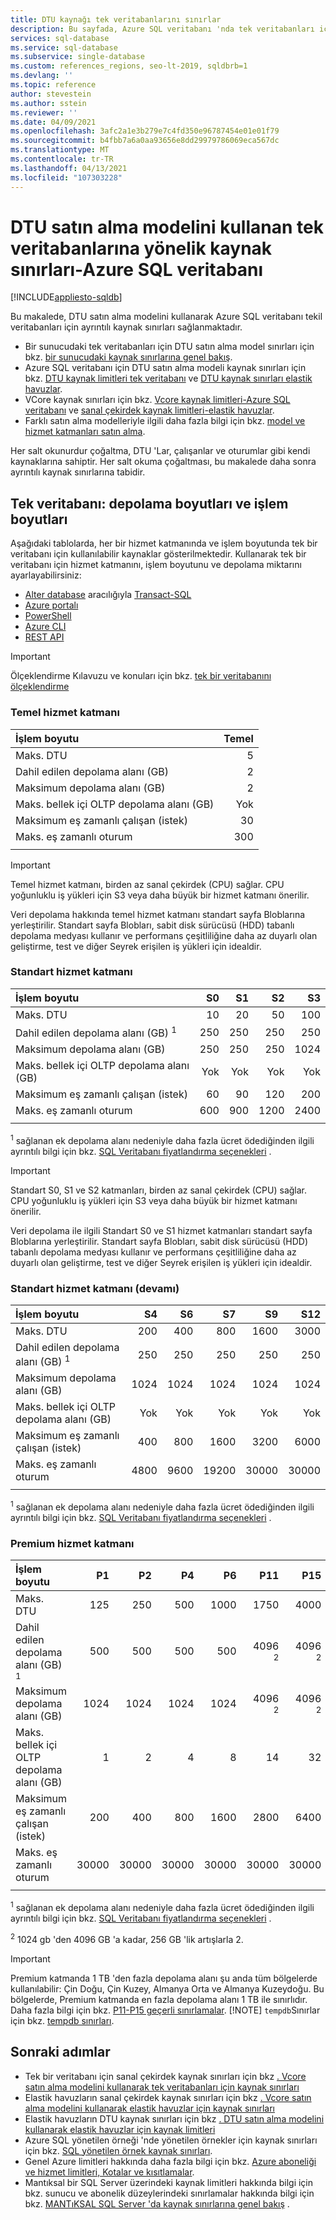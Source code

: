```yaml
---
title: DTU kaynağı tek veritabanlarını sınırlar
description: Bu sayfada, Azure SQL veritabanı 'nda tek veritabanları için bazı yaygın DTU kaynak sınırları açıklanmaktadır.
services: sql-database
ms.service: sql-database
ms.subservice: single-database
ms.custom: references_regions, seo-lt-2019, sqldbrb=1
ms.devlang: ''
ms.topic: reference
author: stevestein
ms.author: sstein
ms.reviewer: ''
ms.date: 04/09/2021
ms.openlocfilehash: 3afc2a1e3b279e7c4fd350e96787454e01e01f79
ms.sourcegitcommit: b4fbb7a6a0aa93656e8dd29979786069eca567dc
ms.translationtype: MT
ms.contentlocale: tr-TR
ms.lasthandoff: 04/13/2021
ms.locfileid: "107303228"
---
```

# <a name="resource-limits-for-single-databases-using-the-dtu-purchasing-model---azure-sql-database"></a>DTU satın alma modelini kullanan tek veritabanlarına yönelik kaynak sınırları-Azure SQL veritabanı
[!INCLUDE[appliesto-sqldb](../includes/appliesto-sqldb.md)]

Bu makalede, DTU satın alma modelini kullanarak Azure SQL veritabanı tekil veritabanları için ayrıntılı kaynak sınırları sağlanmaktadır.

* Bir sunucudaki tek veritabanları için DTU satın alma model sınırları için bkz. [bir sunucudaki kaynak sınırlarına genel bakış](resource-limits-logical-server.md).
* Azure SQL veritabanı için DTU satın alma modeli kaynak sınırları için bkz. [DTU kaynak limitleri tek veritabanı](resource-limits-dtu-single-databases.md) ve [DTU kaynak sınırları elastik havuzlar](resource-limits-dtu-elastic-pools.md).
* VCore kaynak sınırları için bkz. [Vcore kaynak limitleri-Azure SQL veritabanı](resource-limits-vcore-single-databases.md) ve [sanal çekirdek kaynak limitleri-elastik havuzlar](resource-limits-vcore-elastic-pools.md).
* Farklı satın alma modelleriyle ilgili daha fazla bilgi için bkz. [model ve hizmet katmanları satın alma](purchasing-models.md).

Her salt okunurdur çoğaltma, DTU 'Lar, çalışanlar ve oturumlar gibi kendi kaynaklarına sahiptir. Her salt okuma çoğaltması, bu makalede daha sonra ayrıntılı kaynak sınırlarına tabidir. 


## <a name="single-database-storage-sizes-and-compute-sizes"></a>Tek veritabanı: depolama boyutları ve işlem boyutları

Aşağıdaki tablolarda, her bir hizmet katmanında ve işlem boyutunda tek bir veritabanı için kullanılabilir kaynaklar gösterilmektedir. Kullanarak tek bir veritabanı için hizmet katmanını, işlem boyutunu ve depolama miktarını ayarlayabilirsiniz:

* [Alter database](/sql/t-sql/statements/alter-database-transact-sql#overview-sql-database) aracılığıyla [Transact-SQL](single-database-manage.md#transact-sql-t-sql)
* [Azure portalı](single-database-manage.md#the-azure-portal)
* [PowerShell](single-database-manage.md#powershell)
* [Azure CLI](single-database-manage.md#the-azure-cli)
* [REST API](single-database-manage.md#rest-api)

> [!IMPORTANT]
> Ölçeklendirme Kılavuzu ve konuları için bkz. [tek bir veritabanını ölçeklendirme](single-database-scale.md)

### <a name="basic-service-tier"></a>Temel hizmet katmanı

| **İşlem boyutu** | **Temel** |
| :--- | --: |
| Maks. DTU | 5 |
| Dahil edilen depolama alanı (GB) | 2 |
| Maksimum depolama alanı (GB) | 2 |
| Maks. bellek içi OLTP depolama alanı (GB) |Yok |
| Maksimum eş zamanlı çalışan (istek) | 30 |
| Maks. eş zamanlı oturum | 300 |
|||

> [!IMPORTANT]
> Temel hizmet katmanı, birden az sanal çekirdek (CPU) sağlar.  CPU yoğunluklu iş yükleri için S3 veya daha büyük bir hizmet katmanı önerilir.
>
>Veri depolama hakkında temel hizmet katmanı standart sayfa Bloblarına yerleştirilir. Standart sayfa Blobları, sabit disk sürücüsü (HDD) tabanlı depolama medyası kullanır ve performans çeşitliliğine daha az duyarlı olan geliştirme, test ve diğer Seyrek erişilen iş yükleri için idealdir.
>

### <a name="standard-service-tier"></a>Standart hizmet katmanı

| **İşlem boyutu** | **S0** | **S1** | **S2** | **S3** |
| :--- |---:| ---:|---:|---:|
| Maks. DTU | 10 | 20 | 50 | 100 |
| Dahil edilen depolama alanı (GB) <sup>1</sup> | 250 | 250 | 250 | 250 |
| Maksimum depolama alanı (GB) | 250 | 250 | 250 | 1024 |
| Maks. bellek içi OLTP depolama alanı (GB) | Yok | Yok | Yok | Yok |
| Maksimum eş zamanlı çalışan (istek)| 60 | 90 | 120 | 200 |
| Maks. eş zamanlı oturum |600 | 900 | 1200 | 2400 |
||||||

<sup>1</sup> sağlanan ek depolama alanı nedeniyle daha fazla ücret ödediğinden ilgili ayrıntılı bilgi için bkz. [SQL Veritabanı fiyatlandırma seçenekleri](https://azure.microsoft.com/pricing/details/sql-database/single/) .

> [!IMPORTANT]
> Standart S0, S1 ve S2 katmanları, birden az sanal çekirdek (CPU) sağlar.  CPU yoğunluklu iş yükleri için S3 veya daha büyük bir hizmet katmanı önerilir.
>
>Veri depolama ile ilgili Standart S0 ve S1 hizmet katmanları standart sayfa Bloblarına yerleştirilir. Standart sayfa Blobları, sabit disk sürücüsü (HDD) tabanlı depolama medyası kullanır ve performans çeşitliliğine daha az duyarlı olan geliştirme, test ve diğer Seyrek erişilen iş yükleri için idealdir.
>

### <a name="standard-service-tier-continued"></a>Standart hizmet katmanı (devamı)

| **İşlem boyutu** | **S4** | **S6** | **S7** | **S9** | **S12** |
| :--- |---:| ---:|---:|---:|---:|
| Maks. DTU | 200 | 400 | 800 | 1600 | 3000 |
| Dahil edilen depolama alanı (GB) <sup>1</sup> | 250 | 250 | 250 | 250 | 250 |
| Maksimum depolama alanı (GB) | 1024 | 1024 | 1024 | 1024 | 1024 |
| Maks. bellek içi OLTP depolama alanı (GB) | Yok | Yok | Yok | Yok |Yok |
| Maksimum eş zamanlı çalışan (istek)| 400 | 800 | 1600 | 3200 |6000 |
| Maks. eş zamanlı oturum |4800 | 9600 | 19200 | 30000 |30000 |
|||||||

<sup>1</sup> sağlanan ek depolama alanı nedeniyle daha fazla ücret ödediğinden ilgili ayrıntılı bilgi için bkz. [SQL Veritabanı fiyatlandırma seçenekleri](https://azure.microsoft.com/pricing/details/sql-database/single/) .

### <a name="premium-service-tier"></a>Premium hizmet katmanı

| **İşlem boyutu** | **P1** | **P2** | **P4** | **P6** | **P11** | **P15** |
| :--- |---:|---:|---:|---:|---:|---:|
| Maks. DTU | 125 | 250 | 500 | 1000 | 1750 | 4000 |
| Dahil edilen depolama alanı (GB) <sup>1</sup> | 500 | 500 | 500 | 500 | 4096 <sup>2</sup> | 4096 <sup>2</sup> |
| Maksimum depolama alanı (GB) | 1024 | 1024 | 1024 | 1024 | 4096 <sup>2</sup> | 4096 <sup>2</sup> |
| Maks. bellek içi OLTP depolama alanı (GB) | 1 | 2 | 4 | 8 | 14 | 32 |
| Maksimum eş zamanlı çalışan (istek)| 200 | 400 | 800 | 1600 | 2800 | 6400 |
| Maks. eş zamanlı oturum | 30000 | 30000 | 30000 | 30000 | 30000 | 30000 |
|||||||

<sup>1</sup> sağlanan ek depolama alanı nedeniyle daha fazla ücret ödediğinden ilgili ayrıntılı bilgi için bkz. [SQL Veritabanı fiyatlandırma seçenekleri](https://azure.microsoft.com/pricing/details/sql-database/single/) .

<sup>2</sup> 1024 gb 'den 4096 GB 'a kadar, 256 GB 'lik artışlarla 2.

> [!IMPORTANT]
> Premium katmanda 1 TB 'den fazla depolama alanı şu anda tüm bölgelerde kullanılabilir: Çin Doğu, Çin Kuzey, Almanya Orta ve Almanya Kuzeydoğu. Bu bölgelerde, Premium katmanda en fazla depolama alanı 1 TB ile sınırlıdır.  Daha fazla bilgi için bkz. [P11-P15 geçerli sınırlamalar](single-database-scale.md#p11-and-p15-constraints-when-max-size-greater-than-1-tb).
> [!NOTE]
> `tempdb`Sınırlar için bkz. [tempdb sınırları](/sql/relational-databases/databases/tempdb-database#tempdb-database-in-sql-database).

## <a name="next-steps"></a>Sonraki adımlar

- Tek bir veritabanı için sanal çekirdek kaynak sınırları için bkz [. Vcore satın alma modelini kullanarak tek veritabanları için kaynak sınırları](resource-limits-vcore-single-databases.md)
- Elastik havuzların sanal çekirdek kaynak sınırları için bkz [. Vcore satın alma modelini kullanarak elastik havuzlar için kaynak sınırları](resource-limits-vcore-elastic-pools.md)
- Elastik havuzların DTU kaynak sınırları için bkz [. DTU satın alma modelini kullanarak elastik havuzlar için kaynak limitleri](resource-limits-dtu-elastic-pools.md)
- Azure SQL yönetilen örneği 'nde yönetilen örnekler için kaynak sınırları için bkz. [SQL yönetilen örnek kaynak sınırları](../managed-instance/resource-limits.md).
- Genel Azure limitleri hakkında daha fazla bilgi için bkz. [Azure aboneliği ve hizmet limitleri, Kotalar ve kısıtlamalar](../../azure-resource-manager/management/azure-subscription-service-limits.md).
- Mantıksal bir SQL Server üzerindeki kaynak limitleri hakkında bilgi için bkz. sunucu ve abonelik düzeylerindeki sınırlamalar hakkında bilgi için bkz. [MANTıKSAL SQL Server 'da kaynak sınırlarına genel bakış](resource-limits-logical-server.md) .